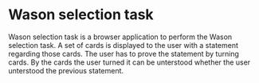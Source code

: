 Wason selection task
====================

Wason selection task is a browser application to perform the Wason selection task. A set of cards is displayed to the user with a statement regarding those cards. The user has to prove the statement by turning cards. By the cards the user turned it can be unterstood whether the user unterstood the previous statement.
